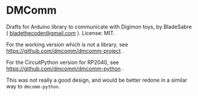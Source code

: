 # DMComm

Drafts for Arduino library to communicate with Digimon toys, by BladeSabre ( bladethecoder@gmail.com ). License: MIT.

For the working version which is not a library, see https://github.com/dmcomm/dmcomm-project .

For the CircuitPython version for RP2040, see https://github.com/dmcomm/dmcomm-python .

This was not really a good design, and would be better redone in a similar way to `dmcomm-python`.
